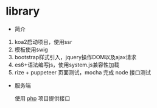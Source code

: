 # library

- 简介

1. koa2启动项目，使用ssr
2. 模板使用swig
3. bootstrap样式引入，jquery操作DOM以及ajax请求
4. es6+语法编写js，使用system.js兼容性加载
5. rize + puppeteer 页面测试，mocha 完成 node 接口测试

- 服务端

  使用 [php](https://github.com/huochezaodian/php-learning/tree/master/YII-project/basic) 项目提供接口
